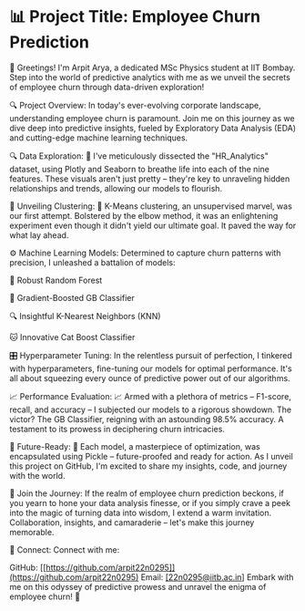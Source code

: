 # 📊 Project Title: Employee Churn Prediction


👋 Greetings! I'm Arpit Arya, a dedicated MSc Physics student at IIT Bombay. Step into the world of predictive analytics with me as we unveil the secrets of employee churn through data-driven exploration!


🔍 Project Overview:
In today's ever-evolving corporate landscape, understanding employee churn is paramount. Join me on this journey as we dive deep into predictive insights, fueled by Exploratory Data Analysis (EDA) and cutting-edge machine learning techniques.


🔍 Data Exploration:
🔎 I've meticulously dissected the "HR_Analytics" dataset, using Plotly and Seaborn to breathe life into each of the nine features. These visuals aren't just pretty – they're key to unraveling hidden relationships and trends, allowing our models to flourish.



🔮 Unveiling Clustering:
🔮 K-Means clustering, an unsupervised marvel, was our first attempt. Bolstered by the elbow method, it was an enlightening experiment even though it didn't yield our ultimate goal. It paved the way for what lay ahead.



⚙️ Machine Learning Models:
Determined to capture churn patterns with precision, I unleashed a battalion of models:

🌲 Robust Random Forest

🚀 Gradient-Boosted GB Classifier

🔍 Insightful K-Nearest Neighbors (KNN)

🐱 Innovative Cat Boost Classifier


🎛️ Hyperparameter Tuning:
In the relentless pursuit of perfection, I tinkered with hyperparameters, fine-tuning our models for optimal performance. It's all about squeezing every ounce of predictive power out of our algorithms.



📈 Performance Evaluation:
📈 Armed with a plethora of metrics – F1-score, recall, and accuracy – I subjected our models to a rigorous showdown. The victor? The GB Classifier, reigning with an astounding 98.5% accuracy. A testament to its prowess in deciphering churn intricacies.



🚀 Future-Ready:
🚀 Each model, a masterpiece of optimization, was encapsulated using Pickle – future-proofed and ready for action. As I unveil this project on GitHub, I'm excited to share my insights, code, and journey with the world.



🔗 Join the Journey:
If the realm of employee churn prediction beckons, if you yearn to hone your data analysis finesse, or if you simply crave a peek into the magic of turning data into wisdom, I extend a warm invitation. Collaboration, insights, and camaraderie – let's make this journey memorable.

🌌 Connect:
Connect with me:

GitHub: [[https://github.com/arpit22n0295]](https://github.com/arpit22n0295)
Email: [[22n0295@iitb.ac.in]](22N0295@iitb.ac.in)
Embark with me on this odyssey of predictive prowess and unravel the enigma of employee churn! 🌟
